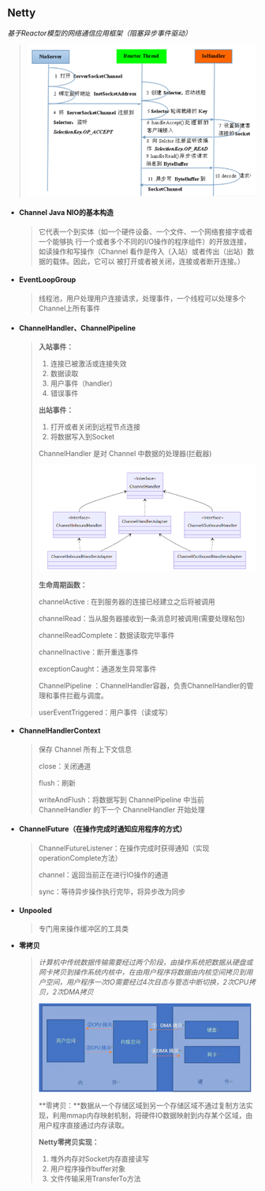 ## Netty

*基于Reactor模型的网络通信应用框架（阻塞异步事件驱动）*

> <img src="img\image-20221209143638416.png" alt="image-20221209143638416" style="zoom:67%;" /> 

- #### Channel Java NIO的基本构造

  > 它代表一个到实体（如一个硬件设备、一个文件、一个网络套接字或者一个能够执 行一个或者多个不同的I/O操作的程序组件）的开放连接，如读操作和写操作（Channel 看作是传入（入站）或者传出（出站）数据的载体。因此，它可以 被打开或者被关闭，连接或者断开连接。）

- #### EventLoopGroup

  > 线程池，用户处理用户连接请求，处理事件，一个线程可以处理多个Channel上所有事件

- #### ChannelHandler、ChannelPipeline

  > **入站事件：**
  >
  > 1. 连接已被激活或连接失效
  > 2. 数据读取
  > 3. 用户事件（handler）
  > 4. 错误事件
  >
  > **出站事件：**
  >
  > 1. 打开或者关闭到远程节点连接
  > 2. 将数据写入到Socket
  >
  > 
  >
  > ChannelHandler 是对 Channel 中数据的处理器(拦截器)
  >
  > <img src="img\image-20221209152536338.png" alt="image-20221209152536338" style="zoom: 67%;" /> 
  >
  > **生命周期函数：**
  >
  > channelActive : 在到服务器的连接已经建立之后将被调用
  >
  > channelRead：当从服务器接收到一条消息时被调用(需要处理粘包)
  >
  > channelReadComplete：数据读取完毕事件
  >
  > channelInactive：断开重连事件
  >
  > exceptionCaught：通道发生异常事件
  >
  > ChannelPipeline ：ChannelHandler容器，负责ChannelHandler的管理和事件拦截与调度。
  >
  > userEventTriggered：用户事件（读或写）

- #### ChannelHandlerContext

  > 保存 Channel 所有上下文信息
  >
  > close：关闭通道
  >
  > flush：刷新
  >
  > writeAndFlush：将数据写到 ChannelPipeline 中当前 ChannelHandler 的下一个 ChannelHandler 开始处理
  
- #### ChannelFuture（在操作完成时通知应用程序的方式）

  > ChannelFutureListener：在操作完成时获得通知（实现operationComplete方法）
  >
  > channel：返回当前正在进行IO操作的通道
  >
  > sync：等待异步操作执行完毕，将异步改为同步
  
- #### Unpooled

  > 专门用来操作缓冲区的工具类

- **零拷贝**

  > *计算机中传统数据传输需要经过两个阶段，由操作系统把数据从硬盘或网卡拷贝到操作系统内核中，在由用户程序将数据由内核空间拷贝到用户空间，用户程序一次IO需要经过4次目态与管态中断切换，2次CPU拷贝，2次DMA拷贝*
  >
  > <img src="img/image-20221209154724749.png" alt="image-20221209154724749" style="zoom:67%;" /> 
  >
  > **零拷贝：**数据从一个存储区域到另一个存储区域不通过复制方法实现，利用mmap内存映射机制，将硬件IO数据映射到内存某个区域，由用户程序直接通过内存读取。
  >
  > **Netty零拷贝实现：**
  >
  > 1. 堆外内存对Socket内存直接读写
  > 2. 用户程序操作buffer对象
  > 3. 文件传输采用TransferTo方法

  



